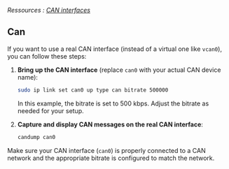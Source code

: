 *Ressources : [CAN interfaces](https://netmodule-linux.readthedocs.io/en/latest/howto/can.html)*
## Can
If you want to use a real CAN interface (instead of a virtual one like `vcan0`), you can follow these steps:

1. **Bring up the CAN interface** (replace `can0` with your actual CAN device name):
   ```bash
   sudo ip link set can0 up type can bitrate 500000
   ```

   In this example, the bitrate is set to 500 kbps. Adjust the bitrate as needed for your setup.

2. **Capture and display CAN messages on the real CAN interface**:
   ```bash
   candump can0
   ```

Make sure your CAN interface (`can0`) is properly connected to a CAN network and the appropriate bitrate is configured to match the network.